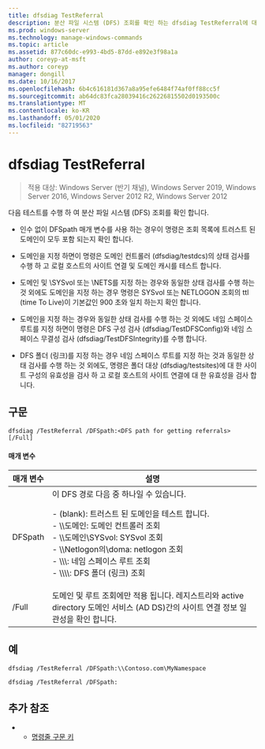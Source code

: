 ```yaml
---
title: dfsdiag TestReferral
description: 분산 파일 시스템 (DFS) 조회를 확인 하는 dfsdiag TestReferral에 대 한 참조 항목입니다.
ms.prod: windows-server
ms.technology: manage-windows-commands
ms.topic: article
ms.assetid: 877c60dc-e993-4bd5-87dd-e892e3f98a1a
author: coreyp-at-msft
ms.author: coreyp
manager: dongill
ms.date: 10/16/2017
ms.openlocfilehash: 6b4c616181d367a8a95efe6484f74af0ff88cc5f
ms.sourcegitcommit: ab64dc83fca28039416c26226815502d0193500c
ms.translationtype: MT
ms.contentlocale: ko-KR
ms.lasthandoff: 05/01/2020
ms.locfileid: "82719563"
---
```

# <a name="dfsdiag-testreferral"></a>dfsdiag TestReferral

> 적용 대상: Windows Server (반기 채널), Windows Server 2019, Windows Server 2016, Windows Server 2012 R2, Windows Server 2012

다음 테스트를 수행 하 여 분산 파일 시스템 (DFS) 조회를 확인 합니다.

- 인수 없이 DFSpath 매개 변수를 사용 하는 경우이 명령은 조회 목록에 트러스트 된 도메인이 모두 포함 되는지 확인 합니다.

- 도메인을 지정 하면이 명령은 도메인 컨트롤러 (dfsdiag/testdcs)의 상태 검사를 수행 하 고 로컬 호스트의 사이트 연결 및 도메인 캐시를 테스트 합니다.

- 도메인 및 \SYSvol 또는 \NETS를 지정 하는 경우와 동일한 상태 검사를 수행 하는 것 외에도 도메인을 지정 하는 경우 명령은 SYSvol 또는 NETLOGON 조회의 ttl (time To Live)이 기본값인 900 초와 일치 하는지 확인 합니다.

- 도메인을 지정 하는 경우와 동일한 상태 검사를 수행 하는 것 외에도 네임 스페이스 루트를 지정 하면이 명령은 DFS 구성 검사 (dfsdiag/TestDFSConfig)와 네임 스페이스 무결성 검사 (dfsdiag/TestDFSIntegrity)를 수행 합니다.

- DFS 폴더 (링크)를 지정 하는 경우 네임 스페이스 루트를 지정 하는 것과 동일한 상태 검사를 수행 하는 것 외에도, 명령은 폴더 대상 (dfsdiag/testsites)에 대 한 사이트 구성의 유효성을 검사 하 고 로컬 호스트의 사이트 연결에 대 한 유효성을 검사 합니다.

## <a name="syntax"></a>구문

```
dfsdiag /TestReferral /DFSpath:<DFS path for getting referrals> [/Full]
```

#### <a name="parameters"></a>매개 변수

|매개 변수|설명|
|-------|--------|
| DFSpath<path for getting referrals>|이 DFS 경로 다음 중 하나일 수 있습니다.<p>-   \(blank\): 트러스트 된 도메인을 테스트 합니다.<br />-   \\\\도메인: 도메인 컨트롤러 조회<br />-   \\\\도메인\\SYSvol: SYSvol 조회<br />-   \\\\Netlogon의\\doma: netlogon 조회<br />-   \\\\<Domain or server>\\<Namespace Root>: 네임 스페이스 루트 조회<br />-   \\\\<Domain or server>\\<Namespace root>\\<DFS folder>: DFS 폴더 \(링크\) 조회|
|/Full|도메인 및 루트 조회에만 적용 됩니다. 레지스트리와 active directory 도메인 서비스 \(AD DS\)간의 사이트 연결 정보 일관성을 확인 합니다.|

## <a name="examples"></a>예

```
dfsdiag /TestReferral /DFSpath:\\Contoso.com\MyNamespace
```

```
dfsdiag /TestReferral /DFSpath:
```

## <a name="additional-references"></a>추가 참조

-   - [명령줄 구문 키](command-line-syntax-key.md)


